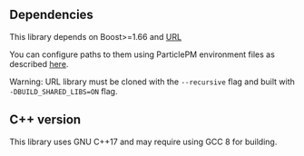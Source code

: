 ## Dependencies

This library depends on Boost>=1.66 and [URL](https://github.com/glynos/url)

You can configure paths to them using ParticlePM environment files as described [here](https://github.com/handicraftsman/particlepm).

Warning: URL library must be cloned with the `--recursive` flag and built with `-DBUILD_SHARED_LIBS=ON` flag.

## C++ version

This library uses GNU C++17 and may require using GCC 8 for building.